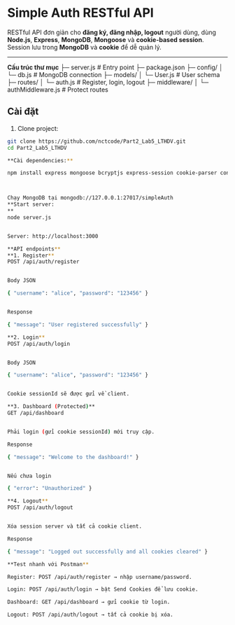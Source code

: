 # Simple Auth RESTful API

RESTful API đơn giản cho **đăng ký, đăng nhập, logout** người dùng, dùng **Node.js**, **Express**, **MongoDB**, **Mongoose** và **cookie-based session**.  
Session lưu trong **MongoDB** và **cookie** để dễ quản lý.

---
**Cấu trúc thư mục**
├─ server.js # Entry point
├─ package.json
├─ config/
│ └─ db.js # MongoDB connection
├─ models/
│ └─ User.js # User schema
├─ routes/
│ └─ auth.js # Register, login, logout
├─ middleware/
│ └─ authMiddleware.js # Protect routes

## Cài đặt

1. Clone project:

```bash
git clone https://github.com/nctcode/Part2_Lab5_LTHDV.git
cd Part2_Lab5_LTHDV

**Cài dependencies:**

npm install express mongoose bcryptjs express-session cookie-parser connect-mongo body-parser



Chạy MongoDB tại mongodb://127.0.0.1:27017/simpleAuth
**Start server:
**
node server.js


Server: http://localhost:3000

**API endpoints**
**1. Register**
POST /api/auth/register


Body JSON

{ "username": "alice", "password": "123456" }


Response

{ "message": "User registered successfully" }

**2. Login**
POST /api/auth/login


Body JSON

{ "username": "alice", "password": "123456" }


Cookie sessionId sẽ được gửi về client.

**3. Dashboard (Protected)**
GET /api/dashboard


Phải login (gửi cookie sessionId) mới truy cập.

Response

{ "message": "Welcome to the dashboard!" }


Nếu chưa login

{ "error": "Unauthorized" }

**4. Logout**
POST /api/auth/logout


Xóa session server và tất cả cookie client.

Response

{ "message": "Logged out successfully and all cookies cleared" }

**Test nhanh với Postman**

Register: POST /api/auth/register → nhập username/password.

Login: POST /api/auth/login → bật Send Cookies để lưu cookie.

Dashboard: GET /api/dashboard → gửi cookie từ login.

Logout: POST /api/auth/logout → tất cả cookie bị xóa.
